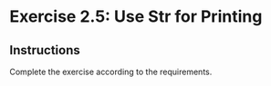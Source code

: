 # Exercise 2.5: Use Str for Printing

## Instructions

Complete the exercise according to the requirements.
